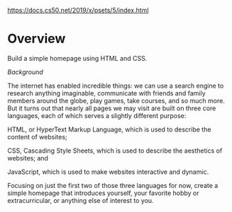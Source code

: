 https://docs.cs50.net/2019/x/psets/5/index.html

# Overview

Build a simple homepage using HTML and CSS.

*Background*

The internet has enabled incredible things: we can use a search engine to research anything imaginable, communicate with friends and family members around the globe, play games, take courses, and so much more. But it turns out that nearly all pages we may visit are built on three core languages, each of which serves a slightly different purpose:

HTML, or HyperText Markup Language, which is used to describe the content of websites;

CSS, Cascading Style Sheets, which is used to describe the aesthetics of websites; and

JavaScript, which is used to make websites interactive and dynamic.

Focusing on just the first two of those three languages for now, create a simple homepage that introduces yourself, your favorite hobby or extracurricular, or anything else of interest to you.
